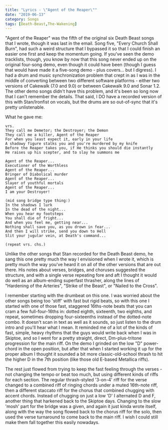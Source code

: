 ```yaml
---
title: "Lyrics - \"Agent of the Reaper\""
date: "2019-06-13"
category: Songs
tags: [Death-Beast,The-Wakening]
---
```


"Agent of the Reaper" was the fifth of the original six Death Beast songs that I wrote, though it was last in the email. Song five, "Every Church Shall Burn", had such a weird structure that I bypassed it so that I could finish an easier one first and keep the momentum going. If you've seen the demo tracklists, though, you know by now that this song never ended up on the original four-song demo, even though it could have been (though I guess that would have made it a five-song demo - plus covers... but I digress). I had a drum and music synchronization problem that crept in as I was in the middle of converting between two different software platforms - either two versions of Cakewalk (7.0 and 9.0) or between Cakewalk 9.0 and Sonar 1.2. The other demo songs didn't have this problem, and it's been so long now that I can't remember the details. That said, I DO have a recorded version of this with Stan/Ironfist on vocals, but the drums are so out-of-sync that it's pretty unlistenable.

What he gave me:

```
vrs.
They call me Demetor; the Destroyer; the Demon
They call me a killer, Agent of the Reaper
For when you least expect it, early in your life
A shadowy figure stalks you and you're murdered by my knife
Before the Reaper takes you, if He thinks you should die instantly
He raises up his scepter, and to slay he summons me

Agent of the Reaper...
Executioner of the Worthless
Agent of the Reaper...
Bringer of Diabolical murder
Agent of the Reaper...
Slayer of youthful mortals
Agent of the Reaper...
I am your Destroyer!

(mid song bridge type thing:)
In the shadows I lurk
In the dead of the night...
When you hear my footsteps
You shall die of fright...
And when you feel me, getting near...
Nothing shall save you, as you drown in fear...
And then I will strike, send you down to Hell
Slit your jugular vein, at Death's command...

(repeat vrs. chs.)
```

Unlike the other songs that Stan recorded for the Death Beast demo, he sang this one pretty much the way I envisioned when I wrote it, which is pretty much the way you've heard it on all of the other versions that are out there. His notes about verses, bridges, and choruses suggested the structure, and with a single verse repeating fore and aft I thought it would do well as an album-ending superfast thrasher, along the lines of "Hardening of the Arteries", "Strike of the Beast", or "Nailed to the Cross".

I remember starting with the drumbeat on this one. I was worried about the other songs being too 'stiff' with fast but rigid beats, so with this one I started with one of those fast, staggered 16ths-note beats that you can cram a few full-four-16ths in: dotted eighth, sixteenth, two eighths, and repeat, sometimes dropping four-sixteenths instead of the dotted-note combo. It doesn't scan in text as well as it sounds, so just listen to the drum intro and you'll hear what I mean. It reminded me of a lot of the kinds of fast, simple, heavy rhythms that the guys would write back when I was in Skiptoe, and so I went for a pretty straight, direct, Dm-plus-tritone progression for the main riff. On the demo I grinded on the low "D" power-chord in the open position, but after that when I started working it up for the proper album I thought it sounded a bit more classic-old-school thrash to hit the higher D in the 7th position (like those old E-based Metallica riffs).

The rest just flowed from trying to keep the fast feeling through the verses - not changing the tempo or beat too much, but using different kinds of riffs for each section. The regular thrash-styled '3-on-4' riff for the verse changed to a combined riff of ringing chords under a muted 16th-note riff, then a different staccato riff for the chorus that combined chugging with accent chords. Instead of chugging on just a low 'D' I alternated D and F, another thing that harkened back to the Skiptoe days. Changing to the slow 'mosh' part for the bridge was a given, and again it just kinda wrote itself, along with the way the song flowed back to the chorus riff for the solo, then used the verse turnaround to come back to the main riff. I wish I could still make them fall together this easily nowadays.

